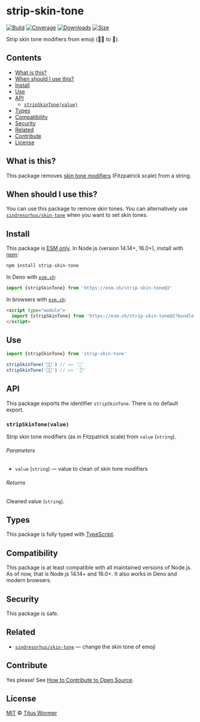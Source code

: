 # strip-skin-tone

[![Build][build-badge]][build]
[![Coverage][coverage-badge]][coverage]
[![Downloads][downloads-badge]][downloads]
[![Size][size-badge]][size]

Strip skin tone modifiers from emoji (🎅🏿 to 🎅).

## Contents

*   [What is this?](#what-is-this)
*   [When should I use this?](#when-should-i-use-this)
*   [Install](#install)
*   [Use](#use)
*   [API](#api)
    *   [`stripSkinTone(value)`](#stripskintonevalue)
*   [Types](#types)
*   [Compatibility](#compatibility)
*   [Security](#security)
*   [Related](#related)
*   [Contribute](#contribute)
*   [License](#license)

## What is this?

This package removes [skin tone modifiers][diversity] (Fitzpatrick scale)
from a string.

## When should I use this?

You can use this package to remove skin tones.
You can alternatively use [`sindresorhus/skin-tone`][skin-tone] when you want
to set skin tones.

## Install

This package is [ESM only][esm].
In Node.js (version 14.14+, 16.0+), install with [npm][]:

```sh
npm install strip-skin-tone
```

In Deno with [`esm.sh`][esmsh]:

```js
import {stripSkinTone} from 'https://esm.sh/strip-skin-tone@2'
```

In browsers with [`esm.sh`][esmsh]:

```html
<script type="module">
  import {stripSkinTone} from 'https://esm.sh/strip-skin-tone@2?bundle'
</script>
```

## Use

```js
import {stripSkinTone} from 'strip-skin-tone'

stripSkinTone('🎅🏿') // => '🎅'
stripSkinTone('👌🏻') // => '👌'
```

## API

This package exports the identifier `stripSkinTone`.
There is no default export.

### `stripSkinTone(value)`

Strip skin tone modifiers (as in Fitzpatrick scale) from `value` (`string`).

###### Parameters

*   `value` (`string`) — value to clean of skin tone modifiers

###### Returns

Cleaned value (`string`).

## Types

This package is fully typed with [TypeScript][].

## Compatibility

This package is at least compatible with all maintained versions of Node.js.
As of now, that is Node.js 14.14+ and 16.0+.
It also works in Deno and modern browsers.

## Security

This package is safe.

## Related

*   [`sindresorhus/skin-tone`](https://github.com/sindresorhus/skin-tone)
    — change the skin tone of emoji

## Contribute

Yes please!
See [How to Contribute to Open Source][contribute].

## License

[MIT][license] © [Titus Wormer][author]

<!-- Definitions -->

[build-badge]: https://github.com/wooorm/strip-skin-tone/workflows/main/badge.svg

[build]: https://github.com/wooorm/strip-skin-tone/actions

[coverage-badge]: https://img.shields.io/codecov/c/github/wooorm/strip-skin-tone.svg

[coverage]: https://codecov.io/github/wooorm/strip-skin-tone

[downloads-badge]: https://img.shields.io/npm/dm/strip-skin-tone.svg

[downloads]: https://www.npmjs.com/package/strip-skin-tone

[size-badge]: https://img.shields.io/bundlephobia/minzip/strip-skin-tone.svg

[size]: https://bundlephobia.com/result?p=strip-skin-tone

[npm]: https://docs.npmjs.com/cli/install

[license]: license

[author]: https://wooorm.com

[esmsh]: https://esm.sh

[esm]: https://gist.github.com/sindresorhus/a39789f98801d908bbc7ff3ecc99d99c

[typescript]: https://www.typescriptlang.org

[contribute]: https://opensource.guide/how-to-contribute/

[diversity]: https://unicode.org/reports/tr51/#Diversity_Implementations

[skin-tone]: https://github.com/sindresorhus/skin-tone
